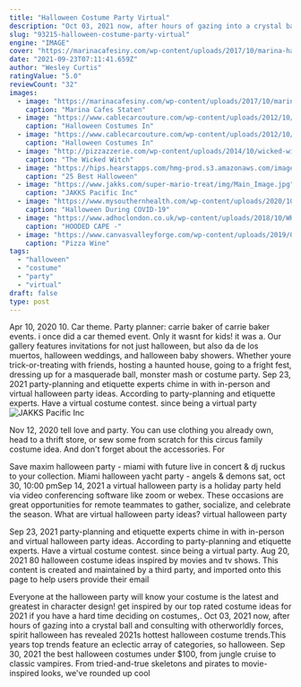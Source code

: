 ```yaml
---
title: "Halloween Costume Party Virtual"
description: "Oct 03, 2021 now, after hours of gazing into a crystal ball and consulting with otherworldly forces, spirit halloween has revealed 2021s hottest halloween costume trends.This years top trends feature an eclectic array of categories, so halloween"
slug: "93215-halloween-costume-party-virtual"
engine: "IMAGE"
cover: "https://marinacafesiny.com/wp-content/uploads/2017/10/marina-halloween.jpg"
date: "2021-09-23T07:11:41.659Z"
author: "Wesley Curtis"
ratingValue: "5.0"
reviewCount: "32"
images:
  - image: "https://marinacafesiny.com/wp-content/uploads/2017/10/marina-halloween.jpg"
    caption: "Marina Cafes Staten"
  - image: "https://www.cablecarcouture.com/wp-content/uploads/2012/10/sandy-full-2-edited-with-text-IMG_4412.jpg"
    caption: "Halloween Costumes In"
  - image: "https://www.cablecarcouture.com/wp-content/uploads/2012/10/katniss-full-body-cropped.jpg"
    caption: "Halloween Costumes In"
  - image: "http://pizzazzerie.com/wp-content/uploads/2014/10/wicked-witch-halloween-printable-6.jpg"
    caption: "The Wicked Witch"
  - image: "https://hips.hearstapps.com/hmg-prod.s3.amazonaws.com/images/candle-lead-1599166794.jpg?crop=1.00xw:1.00xh;0,0&resize=1200:*"
    caption: "25 Best Halloween"
  - image: "https://www.jakks.com/super-mario-treat/img/Main_Image.jpg"
    caption: "JAKKS Pacific Inc"
  - image: "https://www.mysouthernhealth.com/wp-content/uploads/2020/10/halloween-safty-picture-003.png"
    caption: "Halloween During COVID-19"
  - image: "https://www.adhoclondon.co.uk/wp-content/uploads/2018/10/WHITECAPE.jpg"
    caption: "HOODED CAPE -"
  - image: "https://www.canvasvalleyforge.com/wp-content/uploads/2019/09/pizza-and-wine.jpg"
    caption: "Pizza Wine"
tags:
  - "halloween"
  - "costume"
  - "party"
  - "virtual"
draft: false
type: post
---
```


Apr 10, 2020 10. Car theme. Party planner: carrie baker of carrie baker events. i once did a car themed event. Only it wasnt for kids! it was a. Our gallery features invitations for not just halloween, but also da de los muertos, halloween weddings, and halloween baby showers. Whether youre trick-or-treating with friends, hosting a haunted house, going to a fright fest, dressing up for a masquerade ball, monster mash or costume party. Sep 23, 2021 party-planning and etiquette experts chime in with in-person and virtual halloween party ideas. According to party-planning and etiquette experts.  Have a virtual costume contest. since being a virtual party
![JAKKS Pacific Inc](https://www.jakks.com/super-mario-treat/img/Main_Image.jpg "JAKKS Pacific Inc")

Nov 12, 2020 tell love and party. You can use clothing you already own, head to a thrift store, or sew some from scratch for this circus family costume idea. And don&#39;t forget about the accessories. For
<!--inArticleAds-->

<!--galleryOne-->

Save maxim halloween party - miami with future live in concert & dj ruckus to your collection. Miami halloween yacht party - angels & demons sat, oct 30, 10:00 pmSep 14, 2021 a virtual halloween party is a holiday party held via video conferencing software like zoom or webex. These occasions are great opportunities for remote teammates to gather, socialize, and celebrate the season. What are virtual halloween party ideas? virtual halloween party
<!--inArticleAds-->

<!--galleryTwo-->

Sep 23, 2021 party-planning and etiquette experts chime in with in-person and virtual halloween party ideas. According to party-planning and etiquette experts.  Have a virtual costume contest. since being a virtual party. Aug 20, 2021 80 halloween costume ideas inspired by movies and tv shows.  This content is created and maintained by a third party, and imported onto this page to help users provide their email
<!--galleryThree-->

Everyone at the halloween party will know your costume is the latest and greatest in character design! get inspired by our top rated costume ideas for 2021 if you have a hard time deciding on costumes,. Oct 03, 2021 now, after hours of gazing into a crystal ball and consulting with otherworldly forces, spirit halloween has revealed 2021s hottest halloween costume trends.This years top trends feature an eclectic array of categories, so halloween. Sep 30, 2021 the best halloween costumes under $100, from jungle cruise to classic vampires. From tried-and-true skeletons and pirates to movie-inspired looks, we've rounded up cool